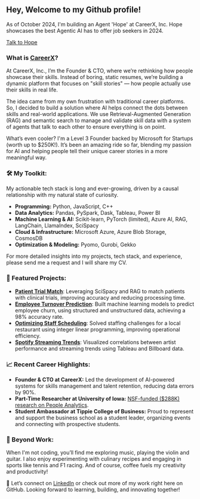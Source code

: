 ## Hey, Welcome to my Github profile!

As of October 2024, I'm building an Agent 'Hope' at CareerX, Inc. Hope showcases the best Agentic AI has to offer job seekers in 2024. 

[Talk to Hope](https://www.careerx.app/register)

### **What is [CareerX](https://www.careerx.app)?**

At CareerX, Inc., I’m the Founder & CTO, where we’re rethinking how people showcase their skills. Instead of boring, static resumes, we’re building a dynamic platform that focuses on "skill stories" — how people actually use their skills in real life.

The idea came from my own frustration with traditional career platforms. So, I decided to build a solution where AI helps connect the dots between skills and real-world applications. We use Retrieval-Augmented Generation (RAG) and semantic search to manage and validate skill data with a system of agents that talk to each other to ensure everything is on point.

What’s even cooler? I'm a Level 3 Founder backed by Microsoft for Startups (worth up to $250K!). It’s been an amazing ride so far, blending my passion for AI and helping people tell their unique career stories in a more meaningful way.

### **🛠️ My Toolkit:**

My actionable tech stack is long and ever-growing, driven by a causal relationship with my natural state of curiosity.

- **Programming:** Python, JavaScript, C++
- **Data Analytics:** Pandas, PySpark, Dask, Tableau, Power BI
- **Machine Learning & AI:** Scikit-learn, PyTorch (limited), Azure AI, RAG, LangChain, LlamaIndex, SciSpacy
- **Cloud & Infrastructure:** Microsoft Azure, Azure Blob Storage, CosmosDB
- **Optimization & Modeling:** Pyomo, Gurobi, Gekko

For more detailed insights into my projects, tech stack, and experience, please send me a request and I will share my CV.

### **🚀 Featured Projects:**

- **[Patient Trial Match](https://github.com/arun98aol/patient-trial-match-scispacy-rag)**: Leveraging SciSpacy and RAG to match patients with clinical trials, improving accuracy and reducing processing time.
- **[Employee Turnover Prediction](https://github.com/arun98aol/prediciting-employee-turnover)**: Built machine learning models to predict employee churn, using structured and unstructured data, achieving a 98% accuracy rate.
- **[Optimizing Staff Scheduling](https://github.com/arun98aol/optimizing-staff-scheduling)**: Solved staffing challenges for a local restaurant using integer linear programming, improving operational efficiency.
- **[Spotify Streaming Trends](https://github.com/arun98aol/spotify-streaming-trends)**: Visualized correlations between artist performance and streaming trends using Tableau and Billboard data.

### **📈 Recent Career Highlights:**

- **Founder & CTO at CareerX:** Led the development of AI-powered systems for skills management and talent retention, reducing data errors by 90%.
- **Part-Time Researcher at University of Iowa:** [NSF-funded ($288K) research on People Analytics](https://tippie.uiowa.edu/news/2022/08/nsf-grant-help-tippie-faculty-study-gender-gaps-scientific-research).
- **Student Ambassador at Tippie College of Business:** Proud to represent and support the business school as a student leader, organizing events and connecting with prospective students.

### **🎸 Beyond Work:**

When I'm not coding, you’ll find me exploring music, playing the violin and guitar. I also enjoy experimenting with culinary recipes and engaging in sports like tennis and F1 racing. And of course, coffee fuels my creativity and productivity!

💬 Let’s connect on [LinkedIn](https://www.linkedin.com/in/arunganpa24/) or check out more of my work right here on GitHub. Looking forward to learning, building, and innovating together!
